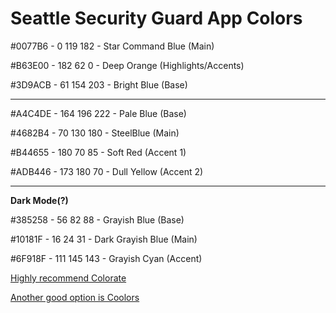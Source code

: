 # Seattle Security Guard App Colors

#0077B6 - 0 119 182 - Star Command Blue (Main)

#B63E00 - 182 62 0 - Deep Orange (Highlights/Accents)

#3D9ACB - 61 154 203 - Bright Blue (Base)

---

#A4C4DE - 164 196 222 - Pale Blue (Base)

#4682B4 - 70 130 180 - SteelBlue (Main)

#B44655 - 180 70 85 - Soft Red (Accent 1)

#ADB446 - 173 180 70 - Dull Yellow (Accent 2)

---

**Dark Mode(?)**

#385258 - 56 82 88 - Grayish Blue (Base)

#10181F - 16 24 31 - Dark Grayish Blue (Main)

#6F918F - 111 145 143 - Grayish Cyan (Accent)

[Highly recommend Colorate](https://colorate.azurewebsites.net/)

[Another good option is Coolors](https://coolors.co/)
